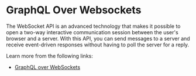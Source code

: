 # GraphQL Over Websockets

The WebSocket API is an advanced technology that makes it possible to open a two-way interactive communication session between the user's browser and a server. With this API, you can send messages to a server and receive event-driven responses without having to poll the server for a reply.

Learn more from the following links:

- [GraphQL over WebSockets](https://the-guild.dev/blog/graphql-over-websockets)
